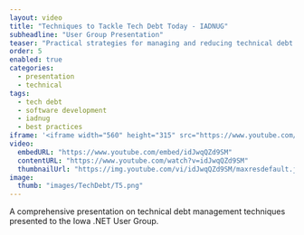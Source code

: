 ```yaml
---
layout: video
title: "Techniques to Tackle Tech Debt Today - IADNUG"
subheadline: "User Group Presentation"
teaser: "Practical strategies for managing and reducing technical debt in software projects."
order: 5
enabled: true
categories:
  - presentation
  - technical
tags:
  - tech debt
  - software development
  - iadnug
  - best practices
iframe: '<iframe width="560" height="315" src="https://www.youtube.com/embed/idJwqQZd9SM" frameborder="0" allow="accelerometer; autoplay; clipboard-write; encrypted-media; gyroscope; picture-in-picture" allowfullscreen></iframe>'
video:
  embedURL: "https://www.youtube.com/embed/idJwqQZd9SM"
  contentURL: "https://www.youtube.com/watch?v=idJwqQZd9SM"
  thumbnailUrl: "https://img.youtube.com/vi/idJwqQZd9SM/maxresdefault.jpg"
image:
  thumb: "images/TechDebt/T5.png"
---
```


A comprehensive presentation on technical debt management techniques presented to the Iowa .NET User Group.
